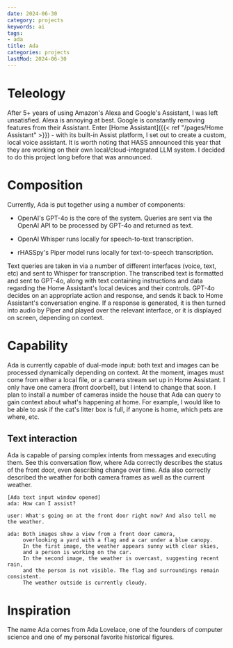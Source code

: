 ```yaml
---
date: 2024-06-30
category: projects
keywords: ai
tags:
- ada
title: Ada
categories: projects
lastMod: 2024-06-30
---
```

# Teleology

After 5+ years of using Amazon's Alexa and Google's Assistant, I was left unsatisfied. Alexa is annoying at best. Google is constantly removing features from their Assistant. Enter [Home Assistant]({{< ref "/pages/Home Assistant" >}}) - with its built-in Assist platform, I set out to create a custom, local voice assistant. It is worth noting that HASS announced this year that they are working on their own local/cloud-integrated LLM system. I decided to do this project long before that was announced.

# Composition

Currently, Ada is put together using a number of components:

  + OpenAI's GPT-4o is the core of the system. Queries are sent via the OpenAI API to be processed by GPT-4o and returned as text.

  + OpenAI Whisper runs locally for speech-to-text transcription.

  + rHASSpy's Piper model runs locally for text-to-speech transcription.

Text queries are taken in via a number of different interfaces (voice, text, etc) and sent to Whisper for transcription. The transcribed text is formatted and sent to GPT-4o, along with text containing instructions and data regarding the Home Assistant's local devices and their controls. GPT-4o decides on an appropriate action and response, and sends it back to Home Assistant's conversation engine. If a response is generated, it is then turned into audio by Piper and played over the relevant interface, or it is displayed on screen, depending on context.

# Capability

Ada is currently capable of dual-mode input: both text and images can be processed dynamically depending on context. At the moment, images must come from either a local file, or a camera stream set up in Home Assistant. I only have one camera (front doorbell), but I intend to change that soon. I plan to install a number of cameras inside the house that Ada can query to gain context about what's happening at home. For example, I would like to be able to ask if the cat's litter box is full, if anyone is home, which pets are where, etc.

## Text interaction

Ada is capable of parsing complex intents from messages and executing them. See this conversation flow, where Ada correctly describes the status of the front door, even describing change over time. Ada also correctly described the weather for both camera frames as well as the current weather.

```text
[Ada text input window opened]
ada: How can I assist?

user: What's going on at the front door right now? And also tell me the weather.

ada: Both images show a view from a front door camera,
	 overlooking a yard with a flag and a car under a blue canopy.
	 In the first image, the weather appears sunny with clear skies,
     and a person is working on the car.
     In the second image, the weather is overcast, suggesting recent rain,
     and the person is not visible. The flag and surroundings remain consistent.
     The weather outside is currently cloudy.
```



# Inspiration

The name Ada comes from Ada Lovelace, one of the founders of computer science and one of my personal favorite historical figures.
